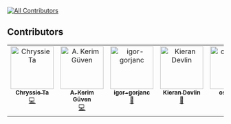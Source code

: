 <!-- ALL-CONTRIBUTORS-BADGE:START - Do not remove or modify this section -->
[![All Contributors](https://img.shields.io/badge/all_contributors-6-orange.svg?style=flat-square)](#contributors-)
<!-- ALL-CONTRIBUTORS-BADGE:END -->

## Contributors

<!-- ALL-CONTRIBUTORS-LIST:START - Do not remove or modify this section -->
<!-- prettier-ignore-start -->
<!-- markdownlint-disable -->
<table>
  <tbody>
    <tr>
      <td align="center" valign="top" width="14.28%"><a href="https://github.com/Chryssie"><img src="https://avatars.githubusercontent.com/u/10442662?v=4?s=100" width="100px;" alt="Chryssie Ta"/><br /><sub><b>Chryssie Ta</b></sub></a><br /><a href="https://github.com/OlegRa/System.DateTimeOnly/commits?author=Chryssie" title="Code">💻</a></td>
      <td align="center" valign="top" width="14.28%"><a href="http://akgvn.github.io"><img src="https://avatars.githubusercontent.com/u/4362712?v=4?s=100" width="100px;" alt="A. Kerim Güven"/><br /><sub><b>A. Kerim Güven</b></sub></a><br /><a href="https://github.com/OlegRa/System.DateTimeOnly/commits?author=akgvn" title="Code">💻</a></td>
      <td align="center" valign="top" width="14.28%"><a href="https://github.com/igor-gorjanc"><img src="https://avatars.githubusercontent.com/u/5259648?v=4?s=100" width="100px;" alt="igor-gorjanc"/><br /><sub><b>igor-gorjanc</b></sub></a><br /><a href="https://github.com/OlegRa/System.DateTimeOnly/issues?q=author%3Aigor-gorjanc" title="Bug reports">🐛</a></td>
      <td align="center" valign="top" width="14.28%"><a href="https://github.com/KieranDevvs"><img src="https://avatars.githubusercontent.com/u/21192520?v=4?s=100" width="100px;" alt="Kieran Devlin"/><br /><sub><b>Kieran Devlin</b></sub></a><br /><a href="#ideas-KieranDevvs" title="Ideas, Planning, & Feedback">🤔</a></td>
      <td align="center" valign="top" width="14.28%"><a href="https://github.com/osexpert"><img src="https://avatars.githubusercontent.com/u/33638596?v=4?s=100" width="100px;" alt="osexpert"/><br /><sub><b>osexpert</b></sub></a><br /><a href="#ideas-osexpert" title="Ideas, Planning, & Feedback">🤔</a></td>
      <td align="center" valign="top" width="14.28%"><a href="https://github.com/deg-mallard"><img src="https://avatars.githubusercontent.com/u/125990147?v=4?s=100" width="100px;" alt="deg-mallard"/><br /><sub><b>deg-mallard</b></sub></a><br /><a href="https://github.com/OlegRa/System.DateTimeOnly/issues?q=author%3Adeg-mallard" title="Bug reports">🐛</a></td>
    </tr>
  </tbody>
</table>

<!-- markdownlint-restore -->
<!-- prettier-ignore-end -->

<!-- ALL-CONTRIBUTORS-LIST:END -->
